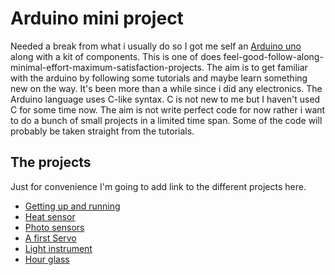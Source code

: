 # Arduino mini project

Needed a break from what i usually do so I got me self an [Arduino uno](https://store.arduino.cc/arduino-uno-rev3)  along with a kit of components. This is one of does feel-good-follow-along-minimal-effort-maximum-satisfaction-projects. The aim is to get familiar with the arduino by following some tutorials and maybe learn something new on the way. It's been more than a while since i did any electronics. The Arduino language uses C-like syntax. C is not new to me but I haven't used C for some time now. The aim is not write perfect code for now rather i want to do a bunch of small projects in a limited time span. Some of the code will probably be taken straight from the tutorials. 

## The projects
Just for convenience I'm going to add link to the different projects here.

- [Getting up and running](firstarduino/)
- [Heat sensor](temperature/)
- [Photo sensors](photosensor/)
- [A first Servo](servo/)
- [Light instrument ](lighttheremin/)
- [Hour glass](hourglass)
